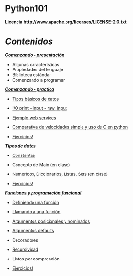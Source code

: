 Python101
=========

**Licencia**
__http://www.apache.org/licenses/LICENSE-2.0.txt__

**_Contenidos_**
================

[**_Comenzando - presentación_**](python_101_01.pdf)
* Algunas características
* Propiedades del lenguaje
* Biblioteca estándar
* Comenzando a programar

[**_Comenzando - practica_**](1.0-comenzando)
* [Tipos básicos de datos](1.0-comenzando/src/main.py)
* [I/O print - input - raw_input](1.0-comenzando/src/main.py)
* [Ejemplo web services](1.0-comenzando/src/ejemploWS/)
* [Comparativa de velocidades simple y uso de C en python](1.0-comenzando/src/ejemplosC/execute.txt)

* [Ejercicios!](1.0-comenzando/src/ejercicios.txt)

[**_Tipos de datos_**](1.5-tipos-de-datos)
* [Constantes](1.5-tipos-de-datos/src/constantes.py)
* Concepto de Main (en clase)
* Numericos, Diccionarios, Listas, Sets (en clase)

* [Ejercicios!](1.5-tipos-de-datos/ejercicios.txt)

[**_Funciones y programación funcional_**](2.0-programacion-funcional)
* [Definiendo una función](2.0-programacion-funcional/src/function_0.py)
* [Llamando a una función](2.0-programacion-funcional/src/function_2.py)
* [Argumentos posicionales y nominados](2.0-programacion-funcional/src/function_2.py)
* [Argumentos defaults](2.0-programacion-funcional/src/function_2.py)
* [Decoradores](2.0-programacion-funcional/src/function_decorators.py)
* [Recursividad](2.0-programacion-funcional/src/function_recursive_0.py)
* Listas por comprención

* [Ejercicios!](2.0-programacion-funcional/ejercicios.txt)
